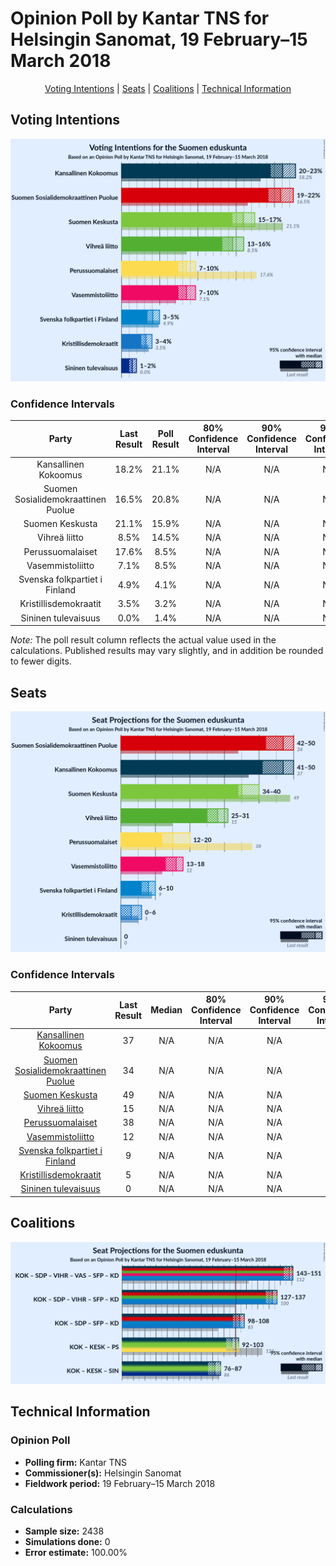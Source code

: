 # Opinion Poll by Kantar TNS for Helsingin Sanomat, 19 February–15 March 2018

<p align="center"><a href="#voting-intentions">Voting Intentions</a> | <a href="#seats">Seats</a> | <a href="#coalitions">Coalitions</a> | <a href="#technical-information">Technical Information</a></p>

## Voting Intentions

![Graph with voting intentions not yet produced](2018-03-15-KantarTNS.png "Voting Intentions")

### Confidence Intervals

| Party | Last Result | Poll Result | 80% Confidence Interval | 90% Confidence Interval | 95% Confidence Interval | 99% Confidence Interval |
|:-----:|:-----------:|:-----------:|:-----------------------:|:-----------------------:|:-----------------------:|:-----------------------:|
| Kansallinen Kokoomus | 18.2% | 21.1% | N/A |N/A |N/A |N/A |
| Suomen Sosialidemokraattinen Puolue | 16.5% | 20.8% | N/A |N/A |N/A |N/A |
| Suomen Keskusta | 21.1% | 15.9% | N/A |N/A |N/A |N/A |
| Vihreä liitto | 8.5% | 14.5% | N/A |N/A |N/A |N/A |
| Perussuomalaiset | 17.6% | 8.5% | N/A |N/A |N/A |N/A |
| Vasemmistoliitto | 7.1% | 8.5% | N/A |N/A |N/A |N/A |
| Svenska folkpartiet i Finland | 4.9% | 4.1% | N/A |N/A |N/A |N/A |
| Kristillisdemokraatit | 3.5% | 3.2% | N/A |N/A |N/A |N/A |
| Sininen tulevaisuus | 0.0% | 1.4% | N/A |N/A |N/A |N/A |

*Note:* The poll result column reflects the actual value used in the calculations. Published results may vary slightly, and in addition be rounded to fewer digits.

## Seats

![Graph with seats not yet produced](2018-03-15-KantarTNS-seats.png "Seats")

### Confidence Intervals

| Party | Last Result | Median | 80% Confidence Interval | 90% Confidence Interval | 95% Confidence Interval | 99% Confidence Interval |
|:-----:|:-----------:|:------:|:-----------------------:|:-----------------------:|:-----------------------:|:-----------------------:|
| <a href="#kansallinen-kokoomus">Kansallinen Kokoomus</a> | 37 | N/A | N/A |N/A |N/A |N/A |
| <a href="#suomen-sosialidemokraattinen-puolue">Suomen Sosialidemokraattinen Puolue</a> | 34 | N/A | N/A |N/A |N/A |N/A |
| <a href="#suomen-keskusta">Suomen Keskusta</a> | 49 | N/A | N/A |N/A |N/A |N/A |
| <a href="#vihreä-liitto">Vihreä liitto</a> | 15 | N/A | N/A |N/A |N/A |N/A |
| <a href="#perussuomalaiset">Perussuomalaiset</a> | 38 | N/A | N/A |N/A |N/A |N/A |
| <a href="#vasemmistoliitto">Vasemmistoliitto</a> | 12 | N/A | N/A |N/A |N/A |N/A |
| <a href="#svenska-folkpartiet-i-finland">Svenska folkpartiet i Finland</a> | 9 | N/A | N/A |N/A |N/A |N/A |
| <a href="#kristillisdemokraatit">Kristillisdemokraatit</a> | 5 | N/A | N/A |N/A |N/A |N/A |
| <a href="#sininen-tulevaisuus">Sininen tulevaisuus</a> | 0 | N/A | N/A |N/A |N/A |N/A |


## Coalitions

![Graph with coalitions seats not yet produced](2018-03-15-KantarTNS-coalitions-seats.png "Coalitions Seats")


## Technical Information

### Opinion Poll

+ **Polling firm:** Kantar TNS
+ **Commissioner(s):** Helsingin Sanomat
+ **Fieldwork period:** 19 February–15 March 2018

### Calculations

+ **Sample size:** 2438
+ **Simulations done:** 0
+ **Error estimate:** 100.00%

